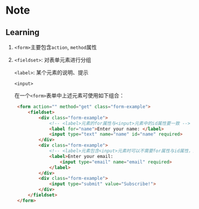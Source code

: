 # Note

## Learning

1. `<form>`主要包含`action`, `method`属性
1. `<fieldset>`: 对表单元素进行分组

   `<label>`: 某个元素的说明、提示

   `<input>`

    在一个`<form>`表单中上述元素可使用如下组合：

   ```html
    <form action="" method="get" class="form-example">
        <fieldset>
            <div class="form-example">
                <!-- <label>元素的for属性与<input>元素中的id属性要一致 -->
                <label for="name">Enter your name: </label>
                <input type="text" name="name" id="name" required>
            </div>
            <div class="form-example">
                <!-- <label>元素包含<input>元素时可以不需要for属性与id属性，因为已经其关联已隐含存在 -->
                <label>Enter your email: 
                    <input type="email" name="email" required>
                </label>
            </div>
            <div class="form-example">
                <input type="submit" value="Subscribe!">
            </div>
        </fieldset>
    </form>
   ```
